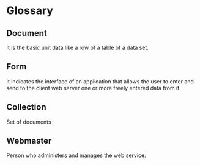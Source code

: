 # Glossary

## Document

It is the basic unit data like a row of a table of a data set.

## Form

It indicates the interface of an application that allows the user to enter and send to the client web server one or more freely entered data from it.

## Collection

Set of documents

## Webmaster

Person who administers and manages the web service.